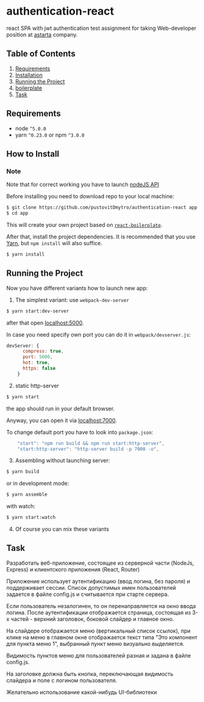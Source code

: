 # authentication-react
react SPA with jwt authentication
test assignment for taking Web-developer position at [astarta](http://www.astartaholding.com/) company.

## Table of Contents
1. [Requirements](#requirements)
2. [Installation](#how-to-install)
3. [Running the Project](#running-the-project)
4. [boilerplate](#boilerplate)
5. [Task](#task)

## Requirements
* node `^5.0.0`
* yarn `^0.23.0` or npm `^3.0.0`

## How to Install

### Note

Note that for correct working you have to launch [nodeJS API](https://github.com/pustovitDmytro/authentication-api)

Before installing you need to download repo to your local machine:
```sh
$ git clone https://github.com/pustovitDmytro/authentication-react app
$ cd app
```
This will create your own project based on [`react-boilerplate`](https://github.com/pustovitDmytro/react).

After that, install the project dependencies. It is recommended that you use [Yarn](https://yarnpkg.com/), but `npm install` will also suffice.

  ```sh
  $ yarn install
  ```
## Running the Project

Now you have different variants how to launch new app:
1. The simplest variant: use `webpack-dev-server`
  ```sh
  $ yarn start:dev-server
  ```
  after that open [localhost:5000](http://localhost:5000).
  
  In case you need specify own port you can do it in `webpack/devserver.js`:
  ```javascript
  devServer: {
        compress: true,
        port: 5000,
        hot: true,
        https: false
      }
  ```
2. static http-server
```sh
$ yarn start
```
the app should run in your default browser.

Anyway, you can open it via [localhost:7000](http://localhost:7000).

To change default port you have to look into `package.json`:
```javascript
    "start": "npm run build && npm run start:http-server",
    "start:http-server": "http-server build -p 7000 -o",
```
3. Assembling without launching server:
```sh
$ yarn build
```
or in development mode:
```sh
$ yarn assemble
```
with watch:
```sh
$ yarn start:watch
```
4. Of course you can mix these variants

## Task 

Разработать веб-приложение, состоящее из серверной части (NodeJs, Express) и клиентского приложения (React, Router)

Приложение использует аутентификацию (ввод логина, без пароля) и поддерживает сессии. Список допустимых имен пользователей задается в файле config.js и считывается при старте сервера.

Если пользователь незалогинен, то он перенаправляется на окно ввода логина. После аутентификации отображается страница, состоящая из 3-х частей - верхний заголовок, боковой слайдер и главное окно.

На слайдере отображается меню (вертикальный список ссылок), при клике на меню в главном окне отображается текст типа "Это компонент для пункта меню 1", выбранный пункт меню визуально выделяется.

Видимость пунктов меню для пользователей разная и задана в файле config.js.

На заголовке должна быть кнопка, переключающая видимость слайдера и поле с логином пользователя.

Желательно использование какой-нибудь UI-библиотеки 
